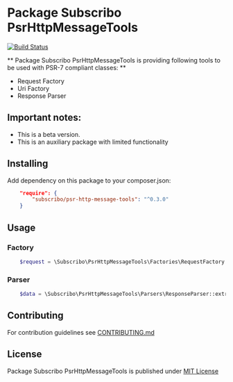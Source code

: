 # Package Subscribo PsrHttpMessageTools

[![Build Status](https://travis-ci.org/Subscribo/psr-http-message-tools.svg)](https://travis-ci.org/Subscribo/psr-http-message-tools)

** Package Subscribo PsrHttpMessageTools is providing following tools to be used with PSR-7 compliant classes: **
- Request Factory
- Uri Factory
- Response Parser

## Important notes:

- This is a beta version.
- This is an auxiliary package with limited functionality

## Installing

Add dependency on this package to your composer.json:
```json
    "require": {
        "subscribo/psr-http-message-tools": "^0.3.0"
    }
```

## Usage

### Factory

```php
    $request = \Subscribo\PsrHttpMessageTools\Factories\RequestFactory::make($uri, $data);
```

### Parser

```php
    $data = \Subscribo\PsrHttpMessageTools\Parsers\ResponseParser::extractDataFromResponse($response);
```

## Contributing

For contribution guidelines see [CONTRIBUTING.md](CONTRIBUTING.md)

## License

Package Subscribo PsrHttpMessageTools is published under [MIT License](http://opensource.org/licenses/MIT)
